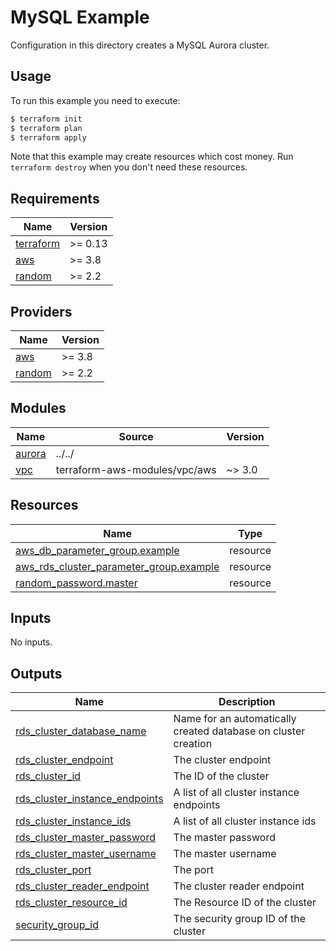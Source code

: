 # MySQL Example

Configuration in this directory creates a MySQL Aurora cluster.

## Usage

To run this example you need to execute:

```bash
$ terraform init
$ terraform plan
$ terraform apply
```

Note that this example may create resources which cost money. Run `terraform destroy` when you don't need these resources.

<!-- BEGINNING OF PRE-COMMIT-TERRAFORM DOCS HOOK -->
## Requirements

| Name | Version |
|------|---------|
| <a name="requirement_terraform"></a> [terraform](#requirement\_terraform) | >= 0.13 |
| <a name="requirement_aws"></a> [aws](#requirement\_aws) | >= 3.8 |
| <a name="requirement_random"></a> [random](#requirement\_random) | >= 2.2 |

## Providers

| Name | Version |
|------|---------|
| <a name="provider_aws"></a> [aws](#provider\_aws) | >= 3.8 |
| <a name="provider_random"></a> [random](#provider\_random) | >= 2.2 |

## Modules

| Name | Source | Version |
|------|--------|---------|
| <a name="module_aurora"></a> [aurora](#module\_aurora) | ../../ |  |
| <a name="module_vpc"></a> [vpc](#module\_vpc) | terraform-aws-modules/vpc/aws | ~> 3.0 |

## Resources

| Name | Type |
|------|------|
| [aws_db_parameter_group.example](https://registry.terraform.io/providers/hashicorp/aws/latest/docs/resources/db_parameter_group) | resource |
| [aws_rds_cluster_parameter_group.example](https://registry.terraform.io/providers/hashicorp/aws/latest/docs/resources/rds_cluster_parameter_group) | resource |
| [random_password.master](https://registry.terraform.io/providers/hashicorp/random/latest/docs/resources/password) | resource |

## Inputs

No inputs.

## Outputs

| Name | Description |
|------|-------------|
| <a name="output_rds_cluster_database_name"></a> [rds\_cluster\_database\_name](#output\_rds\_cluster\_database\_name) | Name for an automatically created database on cluster creation |
| <a name="output_rds_cluster_endpoint"></a> [rds\_cluster\_endpoint](#output\_rds\_cluster\_endpoint) | The cluster endpoint |
| <a name="output_rds_cluster_id"></a> [rds\_cluster\_id](#output\_rds\_cluster\_id) | The ID of the cluster |
| <a name="output_rds_cluster_instance_endpoints"></a> [rds\_cluster\_instance\_endpoints](#output\_rds\_cluster\_instance\_endpoints) | A list of all cluster instance endpoints |
| <a name="output_rds_cluster_instance_ids"></a> [rds\_cluster\_instance\_ids](#output\_rds\_cluster\_instance\_ids) | A list of all cluster instance ids |
| <a name="output_rds_cluster_master_password"></a> [rds\_cluster\_master\_password](#output\_rds\_cluster\_master\_password) | The master password |
| <a name="output_rds_cluster_master_username"></a> [rds\_cluster\_master\_username](#output\_rds\_cluster\_master\_username) | The master username |
| <a name="output_rds_cluster_port"></a> [rds\_cluster\_port](#output\_rds\_cluster\_port) | The port |
| <a name="output_rds_cluster_reader_endpoint"></a> [rds\_cluster\_reader\_endpoint](#output\_rds\_cluster\_reader\_endpoint) | The cluster reader endpoint |
| <a name="output_rds_cluster_resource_id"></a> [rds\_cluster\_resource\_id](#output\_rds\_cluster\_resource\_id) | The Resource ID of the cluster |
| <a name="output_security_group_id"></a> [security\_group\_id](#output\_security\_group\_id) | The security group ID of the cluster |
<!-- END OF PRE-COMMIT-TERRAFORM DOCS HOOK -->
